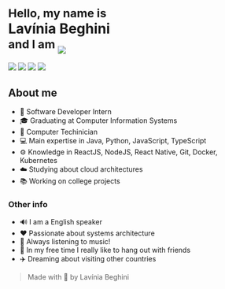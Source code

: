 <h1>
<sub> Hello, my name is </sub> <br>
Lavínia Beghini <br>
<sup> and I am </sup> <img src="https://readme-typing-svg.herokuapp.com?color=03989E&size=24&vCenter=true&width=170&height=32&lines=a+Developer;a+Student;Curious"/>
</h1>

<img src="https://img.shields.io/badge/-Gmail-D14836?style=flat-square&labelColor=D14836&logo=gmail&logoColor=white&link=mailto:lavinia.beghini@gmail.com"/> <img src="https://img.shields.io/badge/-Spotify-1bc47d?style=flat-square&labelColor=1bc47d&logo=spotify&logoColor=white&link=https://api.whatsapp.com/send?phone=5532988995958" /> <img src="https://img.shields.io/badge/-Linkedin-0e76a8?style=flat-square&logo=Linkedin&logoColor=white&link=https://www.linkedin.com/in/beghini/" /> <img src="https://img.shields.io/badge/-WhatsApp-128c7e?style=flat-square&labelColor=128c7e&logo=whatsapp&logoColor=white&link=https://api.whatsapp.com/send?phone=5532988995958" /> 

## About me

- 🚀 Software Developer Intern 
- 🎓 Graduating at Computer Information Systems 
- 💾 Computer Techinician
- 💻 Main expertise in Java, Python, JavaScript, TypeScript
- ⚙️ Knowledge in ReactJS, NodeJS, React Native, Git, Docker, Kubernetes 
- ☁️ Studying about cloud architectures
- 📚 Working on college projects

### Other info

- 🔊 I am a English speaker
- ♥️ Passionate about systems architecture 
- 🎵 Always listening to music!
- 🍺 In my free time I really like to hang out with friends
- ✈️ Dreaming about visiting other countries


> Made with 💜 by Lavínia Beghini
